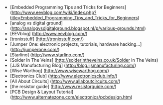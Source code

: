 - [Embedded Programming Tips and Tricks for Beginners] (http://www.eevblog.com/wiki/index.php?title=Embedded_Programming_Tips_and_Tricks_for_Beginners)
- [analog vs digital ground] (http://analogvsdigitalground.blogspot.nl/p/various-grounds.html)
- [EEVblog] (http://www.eevblog.com/)
- [tronixstuff] (http://tronixstuff.com/)
- [Jumper One: electronic projects, tutorials, hardware hacking…] (http://jumperone.com/)
- [Starlino] (http://www.starlino.com/)
- [Solder In The Veins] (http://solderintheveins.co.uk/Solder In The Veins)
- [JJS Manufacturing Blog] (http://blog.jjsmanufacturing.com/)
- [Wise Warthog] (http://www.wisewarthog.com/)
- [Electronics Club] (http://www.electronicsclub.info/)
- [All About Circuits] (http://www.allaboutcircuits.com/)
- [the resistor guide] (http://www.resistorguide.com/)
- [PCB Design & Layout Tutorial] (http://www.alternatezone.com/electronics/pcbdesign.htm)
